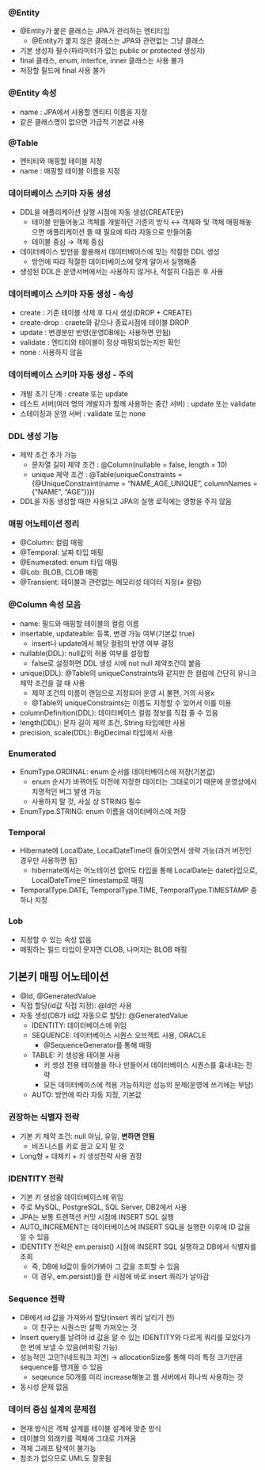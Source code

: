 ### @Entity

- @Entity가 붙은 클래스는 JPA가 관리하는 엔티티임
    - @Entity가 붙지 않은 클래스는 JPA와 관련없는 그냥 클래스
- 기본 생성자 필수(파라미터가 없는 public or protected 생성자)
- final 클래스, enum, interfce, inner 클래스는 사용 불가
- 저장할 필드에 final 사용 불가

### @Entity 속성

- name : JPA에서 사용할 엔티티 이름을 지정
- 같은 클래스명이 없으면 가급적 기본값 사용

### @Table

- 엔티티와 매핑할 테이블 지정
- name : 매핑할 테이블 이름을 지정
    

### 데이터베이스 스키마 자동 생성

- DDL을 애플리케이션 실행 시점에 자동 생성(CREATE문)
    - 테이블 만들어놓고 객체를 개발하던 기존의 방식 ↔ 객체화 및 객체 매핑해놓으면 애플리케이션 뜰 때 필요에 따라 자동으로 만들어줌
    - 테이블 중심 → 객체 중심
- 데이터베이스 방언을 활용해서 데이터베이스에 맞는 적절한 DDL 생성   
    - 방언에 따라 적절한 데이터베이스에 맞게 알아서 실행해줌
- 생성된 DDL은 운영서버에서는 사용하지 않거나, 적절히 다듬은 후 사용

### 데이터베이스 스키마 자동 생성 - 속성

- create : 기존 테이블 삭제 후 다시 생성(DROP + CREATE)
- create-drop : craete와 같으나 종료시점에 테이블 DROP
- update : 변경분만 반영(운영DB에는 사용하면 안됨)
- validate : 엔티티와 테이블이 정상 매핑되었는지만 확인
- none : 사용하지 않음

### 데이터베이스 스키마 자동 생성 - 주의

- 개발 초기 단계 : create 또는 update
- 테스트 서버(여러 명의 개발자가 함께 사용하는 중간 서버) : update 또는 validate
- 스테이징과 운영 서버 : validate 또는 none

### DDL 생성 기능

- 제약 조건 추가 가능
    - 문자열 길이 제약 조건 : @Column(nullable = false, length = 10)
    - unique 제약 조건 : @Table(uniqueConstraints = {@UniqueConstraint(name = “NAME_AGE_UNIQUE”, columnNames = {”NAME”, “AGE”})})
- DDL을 자동 생성할 때만 사용되고 JPA의 실행 로직에는 영향을 주지 않음


### 매핑 어노테이션 정리

- @Column: 컬럼 매핑
- @Temporal: 날짜 타입 매핑
- @Enumerated: enum 타입 매핑
- @Lob: BLOB, CLOB 매핑
- @Transient: 테이블과 관련없는 메모리성 데이터 지정(≠ 컬럼)

### @Column 속성 모음

- name: 필드와 매핑할 테이블의 컬럼 이름
- insertable, updateable: 등록, 변경 가능 여부(기본값 true)
    - insert나 update에서 해당 컬럼의 반영 여부 결정
- nullable(DDL): null값의 허용 여부를 설정함
    - false로 설정하면 DDL 생성 시에 not null 제약조건이 붙음
- unique(DDL): @Table의 uniqueConstraints와 같지만 한 컬럼에 간단히 유니크 제약 조건을 걸 때 사용
    - 제약 조건의 이름이 랜덤으로 지정되어 운영 시 불편, 거의 사용x
    - @Table의 uniqueConstraints는 이름도 지정할 수 있어서 이를 이용
- columnDefinition(DDL): 데이터베이스 컬럼 정보를 직접 줄 수 있음
- length(DDL): 문자 길이 제약 조건, String 타입에만 사용
- precision, scale(DDL): BigDecimal 타입에서 사용

### Enumerated

- EnumType.ORDINAL: enum 순서를 데이터베이스에 저장(기본값)
    - enum 순서가 바뀌어도 이전에 저장한 데이터는 그대로이기 때문에 운영상에서 치명적인 버그 발생 가능
    - 사용하지 말 것, 사실 상 STRING 필수
- EnumType.STRING: enum 이름을 데이터베이스에 저장

### Temporal

- Hibernate에 LocalDate, LocalDateTime이 들어오면서 생략 가능(과거 버전인 경우만 사용하면 됨)
    - hibernate에서는 어노테이션 없어도 타입을 통해 LocalDate는 date타입으로, LocalDateTime은 timestamp로 매핑
- TemporalType.DATE, TemporalType.TIME, TemporalType.TIMESTAMP 중 하나 지정

### Lob

- 지정할 수 있는 속성 없음
- 매핑하는 필드 타입이 문자면 CLOB, 나머지는 BLOB 매핑

## 기본키 매핑 어노테이션

- @Id, @GeneratedValue
- 직접 할당(id값 직접 지정): @Id만 사용
- 자동 생성(DB가 id값 자동으로 할당): @GeneratedValue
    - IDENTITY: 데이터베이스에 위임
    - SEQUENCE: 데이터베이스 시퀀스 오브젝트 사용, ORACLE
        - @SequenceGenerator를 통해 매핑
    - TABLE: 키 생성용 테이블 사용
        - 키 생성 전용 테이블을 하나 만들어서 데이터베이스 시퀀스를 흉내내는 전략
        - 모든 데이터베이스에 적용 가능하지만 성능의 문제(운영에 쓰기에는 부담)
    - AUTO: 방언에 따라 자동 지정, 기본값

### 권장하는 식별자 전략

- 기본 키 제약 조건: null 아님, 유일, **변하면 안됨**
    - 비즈니스를 키로 끌고 오지 말 것
- Long형 + 대체키 + 키 생성전략 사용 권장

### IDENTITY 전략

- 기본 키 생성을 데이터베이스에 위임
- 주로 MySQL, PostgreSQL, SQL Server, DB2에서 사용
- JPA는 보통 트랜잭션 커밋 시점에 INSERT SQL 실행
- AUTO_INCREMENT는 데이터베이스에 INSERT SQL을 실행한 이후에 ID 값을 알 수 있음
- IDENTITY 전략은 em.persist() 시점에 INSERT SQL 실행하고 DB에서 식별자를 조회
    - 즉, DB에 Id값이 들어가봐야 그 값을 조회할 수 있음
    - 이 경우, em.persist()를 한 시점에 바로 insert 쿼리가 날아감

### Sequence 전략

- DB에서 id 값을 가져와서 할당(insert 쿼리 날리기 전)
    - 이 친구는 시퀀스만 살짝 가져오는 것
- Insert query를 날려야 id 값을 알 수 있는 IDENTITY와 다르게 쿼리를 모았다가 한 번에 보낼 수 있음(버퍼링 가능)
- 성능적인 고민?(네트워크 지연) → allocationSize를 통해 미리 특정 크기만큼 sequence를 땡겨올 수 있음
    - seqeunce 50개를 미리 increase해놓고 웹 서버에서 하나씩 사용하는 것
- 동시성 문제 없음

### 데이터 중심 설계의 문제점

- 현재 방식은 객체 설계를 테이블 설계에 맞춘 방식
- 테이블의 외래키를 객체에 그대로 가져옴
- 객체 그래프 탐색이 불가능
- 참조가 없으므로 UML도 잘못됨
